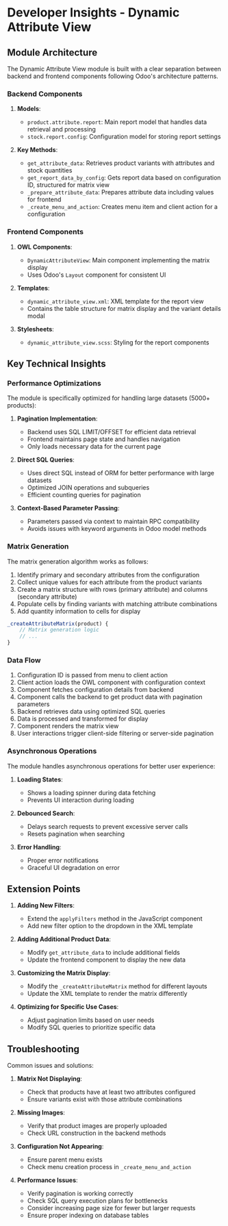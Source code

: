 # Developer Insights - Dynamic Attribute View

## Module Architecture

The Dynamic Attribute View module is built with a clear separation between backend and frontend components following Odoo's architecture patterns.

### Backend Components

1. **Models**:
   - `product.attribute.report`: Main report model that handles data retrieval and processing
   - `stock.report.config`: Configuration model for storing report settings

2. **Key Methods**:
   - `get_attribute_data`: Retrieves product variants with attributes and stock quantities
   - `get_report_data_by_config`: Gets report data based on configuration ID, structured for matrix view
   - `_prepare_attribute_data`: Prepares attribute data including values for frontend
   - `_create_menu_and_action`: Creates menu item and client action for a configuration

### Frontend Components

1. **OWL Components**:
   - `DynamicAttributeView`: Main component implementing the matrix display
   - Uses Odoo's `Layout` component for consistent UI

2. **Templates**:
   - `dynamic_attribute_view.xml`: XML template for the report view
   - Contains the table structure for matrix display and the variant details modal

3. **Stylesheets**:
   - `dynamic_attribute_view.scss`: Styling for the report components

## Key Technical Insights

### Performance Optimizations

The module is specifically optimized for handling large datasets (5000+ products):

1. **Pagination Implementation**:
   - Backend uses SQL LIMIT/OFFSET for efficient data retrieval
   - Frontend maintains page state and handles navigation
   - Only loads necessary data for the current page

2. **Direct SQL Queries**:
   - Uses direct SQL instead of ORM for better performance with large datasets
   - Optimized JOIN operations and subqueries
   - Efficient counting queries for pagination

3. **Context-Based Parameter Passing**:
   - Parameters passed via context to maintain RPC compatibility
   - Avoids issues with keyword arguments in Odoo model methods

### Matrix Generation

The matrix generation algorithm works as follows:
1. Identify primary and secondary attributes from the configuration
2. Collect unique values for each attribute from the product variants
3. Create a matrix structure with rows (primary attribute) and columns (secondary attribute)
4. Populate cells by finding variants with matching attribute combinations
5. Add quantity information to cells for display

```javascript
_createAttributeMatrix(product) {
    // Matrix generation logic
    // ...
}
```

### Data Flow

1. Configuration ID is passed from menu to client action
2. Client action loads the OWL component with configuration context
3. Component fetches configuration details from backend
4. Component calls the backend to get product data with pagination parameters
5. Backend retrieves data using optimized SQL queries
6. Data is processed and transformed for display
7. Component renders the matrix view
8. User interactions trigger client-side filtering or server-side pagination

### Asynchronous Operations

The module handles asynchronous operations for better user experience:

1. **Loading States**:
   - Shows a loading spinner during data fetching
   - Prevents UI interaction during loading

2. **Debounced Search**:
   - Delays search requests to prevent excessive server calls
   - Resets pagination when searching

3. **Error Handling**:
   - Proper error notifications
   - Graceful UI degradation on error

## Extension Points

1. **Adding New Filters**:
   - Extend the `applyFilters` method in the JavaScript component
   - Add new filter option to the dropdown in the XML template

2. **Adding Additional Product Data**:
   - Modify `get_attribute_data` to include additional fields
   - Update the frontend component to display the new data

3. **Customizing the Matrix Display**:
   - Modify the `_createAttributeMatrix` method for different layouts
   - Update the XML template to render the matrix differently

4. **Optimizing for Specific Use Cases**:
   - Adjust pagination limits based on user needs
   - Modify SQL queries to prioritize specific data

## Troubleshooting

Common issues and solutions:

1. **Matrix Not Displaying**:
   - Check that products have at least two attributes configured
   - Ensure variants exist with those attribute combinations

2. **Missing Images**:
   - Verify that product images are properly uploaded
   - Check URL construction in the backend methods

3. **Configuration Not Appearing**:
   - Ensure parent menu exists
   - Check menu creation process in `_create_menu_and_action`

4. **Performance Issues**:
   - Verify pagination is working correctly
   - Check SQL query execution plans for bottlenecks
   - Consider increasing page size for fewer but larger requests
   - Ensure proper indexing on database tables 